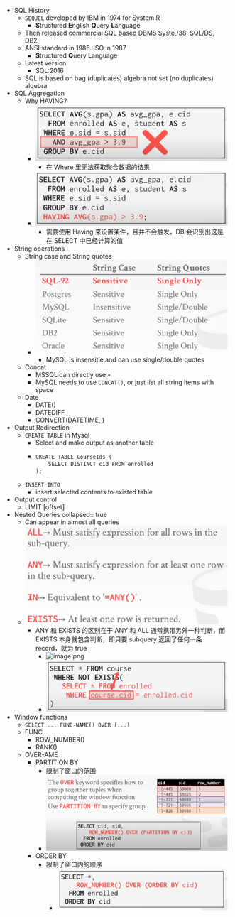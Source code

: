 - SQL History
	- `SEQUEL` developed by IBM in 1974 for System R
		- **S**tructured **E**nglish **Q**uery **L**anguage
	- Then released commercial SQL based DBMS Syste,/38, SQL/DS, DB2
	- ANSI standard in 1986. ISO in 1987
		- **S**tructured **Q**uery **L**anguage
	- Latest version
		- SQL:2016
	- SQL is based on bag (duplicates) algebra not set (no duplicates) algebra
- SQL Aggregation
	- Why HAVING?
		- ![image.png](../assets/image_1689997513957_0.png)
			- 在 Where 里无法获取聚合数据的结果
		- ![image.png](../assets/image_1689997563499_0.png)
			- 需要使用 Having 来设置条件，且并不会触发，DB 会识别出这是在 SELECT 中已经计算的值
- String operations
	- String case and String quotes
		- ![image.png](../assets/image_1690004121104_0.png)
			- MySQL is insensitie and can use single/double quotes
	- Concat
		- MSSQL can directly use `+`
		- MySQL needs to use `CONCAT()`, or just list all string items with space
	- Date
		- DATE()
		- DATEDIFF
		- CONVERT(DATETIME, <format>)
- Output Redirection
	- `CREATE TABLE` in Mysql
		- Select and make output as another table
		- ``` MYSQL
		  CREATE TABLE CourseIds (
		      SELECT DISTINCT cid FROM enrolled
		  );
		  
		  ```
	- `INSERT INTO`
		- insert selected contents to existed table
- Output control
	- LIMIT <count> [offset]
- Nested Queries
  collapsed:: true
	- Can appear in almost all queries
	- ![image.png](../assets/image_1690006617706_0.png)
		- ANY 和 EXISTS 的区别在于 ANY 和 ALL 通常携带另外一种判断，而 EXISTS 本身就包含判断，即只要 subquery 返回了任何一条 record，就为 true
			- ![image.png](../assets/image_1690006635465_0.png)
			- ![image.png](../assets/image_1690007487429_0.png)
- Window functions
	- `SELECT ... FUNC-NAME() OVER (...)`
	- FUNC
		- ROW_NUMBER()
		- RANK()
	- OVER-AME
		- PARTITION BY
			- 限制了窗口的范围
			- ![image.png](../assets/image_1690007793197_0.png)
		- ORDER BY
			- 限制了窗口内的顺序
				- ![image.png](../assets/image_1690007860189_0.png)